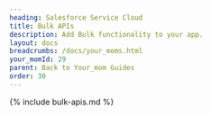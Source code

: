 ```yaml
---
heading: Salesforce Service Cloud
title: Bulk APIs
description: Add Bulk functionality to your app.
layout: docs
breadcrumbs: /docs/your_moms.html
your_momId: 29
parent: Back to Your_mom Guides
order: 30
---
```


{% include bulk-apis.md %}
